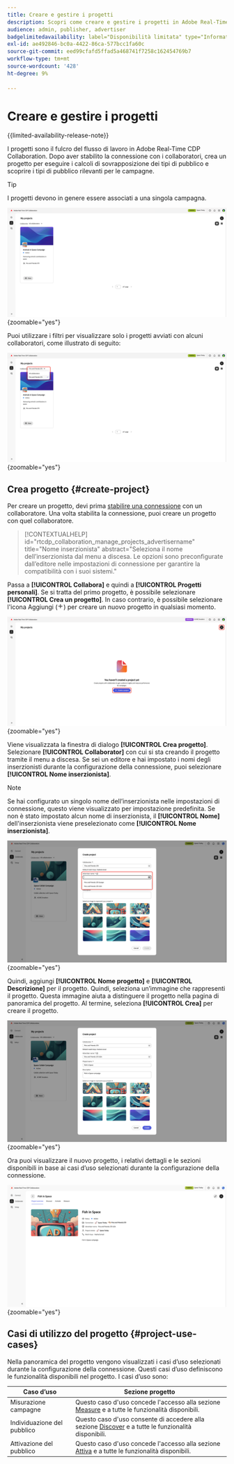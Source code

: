 ```yaml
---
title: Creare e gestire i progetti
description: Scopri come creare e gestire i progetti in Adobe Real-Time CDP Collaboration
audience: admin, publisher, advertiser
badgelimitedavailability: label="Disponibilità limitata" type="Informative" url="https://helpx.adobe.com/legal/product-descriptions/real-time-customer-data-platform-collaboration.html newtab=true"
exl-id: ae492846-bc0a-4422-86ca-577bcc1fa60c
source-git-commit: eed99cfafd5ffad5a468741f7258c162454769b7
workflow-type: tm+mt
source-wordcount: '428'
ht-degree: 9%

---
```


# Creare e gestire i progetti

{{limited-availability-release-note}}

I progetti sono il fulcro del flusso di lavoro in Adobe Real-Time CDP Collaboration. Dopo aver stabilito la connessione con i collaboratori, crea un progetto per eseguire i calcoli di sovrapposizione dei tipi di pubblico e scoprire i tipi di pubblico rilevanti per le campagne.

>[!TIP]
>
>I progetti devono in genere essere associati a una singola campagna.

![Il dashboard Collaborazione visualizza tutti i progetti correnti.](/help/assets/collaborate/manage-view-projects/projects-overview-page.png){zoomable="yes"}

Puoi utilizzare i filtri per visualizzare solo i progetti avviati con alcuni collaboratori, come illustrato di seguito:

![Visualizzazione filtrata dei progetti con un unico collaboratore.](/help/assets/collaborate/manage-view-projects/filtered-project-view.png){zoomable="yes"}

## Crea progetto {#create-project}

Per creare un progetto, devi prima [stabilire una connessione](/help/guide/connect/establishing-connections.md) con un collaboratore. Una volta stabilita la connessione, puoi creare un progetto con quel collaboratore.

>[!CONTEXTUALHELP]
>id="rtcdp_collaboration_manage_projects_advertisername"
>title="Nome inserzionista"
>abstract="Seleziona il nome dell’inserzionista dal menu a discesa. Le opzioni sono preconfigurate dall’editore nelle impostazioni di connessione per garantire la compatibilità con i suoi sistemi."

Passa a **[!UICONTROL Collabora]** e quindi a **[!UICONTROL Progetti personali]**. Se si tratta del primo progetto, è possibile selezionare **[!UICONTROL Crea un progetto]**. In caso contrario, è possibile selezionare l&#39;icona Aggiungi (![Icona Aggiungi.](/help/assets/icons/plus.png)) per creare un nuovo progetto in qualsiasi momento.

![Selezionare il simbolo più o creare un progetto per impostare un nuovo progetto.](/help/assets/collaborate/manage-view-projects/create-project.png){zoomable="yes"}

Viene visualizzata la finestra di dialogo **[!UICONTROL Crea progetto]**. Selezionare **[!UICONTROL Collaborator]** con cui si sta creando il progetto tramite il menu a discesa. Se sei un editore e hai impostato i nomi degli inserzionisti durante la configurazione della connessione, puoi selezionare **[!UICONTROL Nome inserzionista]**.

>[!NOTE]
>
> Se hai configurato un singolo nome dell’inserzionista nelle impostazioni di connessione, questo viene visualizzato per impostazione predefinita. Se non è stato impostato alcun nome di inserzionista, il **[!UICONTROL Nome]** dell&#39;inserzionista viene preselezionato come **[!UICONTROL Nome inserzionista]**.

![Finestra di dialogo Crea progetto con il collaboratore selezionato e il nome dell&#39;inserzionista evidenziato.](/help/assets/collaborate/manage-view-projects/create-project-advertiser-names.png){zoomable="yes"}

Quindi, aggiungi **[!UICONTROL Nome progetto]** e **[!UICONTROL Descrizione]** per il progetto. Quindi, seleziona un’immagine che rappresenti il progetto. Questa immagine aiuta a distinguere il progetto nella pagina di panoramica del progetto. Al termine, seleziona **[!UICONTROL Crea]** per creare il progetto.

![Opzioni necessarie per impostare un nuovo progetto](/help/assets/collaborate/manage-view-projects/create-project-required-info.png){zoomable="yes"}

Ora puoi visualizzare il nuovo progetto, i relativi dettagli e le sezioni disponibili in base ai casi d’uso selezionati durante la configurazione della connessione.

![Area di lavoro panoramica progetto.](/help/assets/collaborate/manage-view-projects/project-overview.png){zoomable="yes"}

## Casi di utilizzo del progetto {#project-use-cases}

Nella panoramica del progetto vengono visualizzati i casi d’uso selezionati durante la configurazione della connessione. Questi casi d’uso definiscono le funzionalità disponibili nel progetto. I casi d’uso sono:

| Caso d’uso | Sezione progetto |
| --- | --- |
| Misurazione campagne | Questo caso d&#39;uso concede l&#39;accesso alla sezione [Measure](/help/guide/collaborate/measure.md) e a tutte le funzionalità disponibili. |
| Individuazione del pubblico | Questo caso d&#39;uso consente di accedere alla sezione [Discover](/help/guide/collaborate/discover.md) e a tutte le funzionalità disponibili. |
| Attivazione del pubblico | Questo caso d&#39;uso concede l&#39;accesso alla sezione [Attiva](/help/guide/collaborate/activate.md) e a tutte le funzionalità disponibili. |
